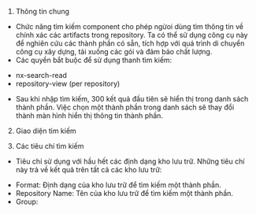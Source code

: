 1. Thông tin chung
- Chức năng tìm kiếm component cho phép ngừoi dùng tìm thông tin về chính xác các artifacts trong repository. Ta có thể sử dụng công cụ này để nghiên cứu các thành phần có sẵn, tích hợp với quá trình di chuyển công cụ xây dựng, tải xuống các gói và đảm bảo chất lượng. 
- Các quyền bắt buộc để sử dụng thanh tìm kiếm: 
+ nx-search-read
+ repository-view (per repository)
- Sau khi nhập tìm kiếm, 300 kết quả đầu tiên sẽ hiển thị trong danh sách thành phần. Việc chọn một thành phần trong danh sách sẽ thay đổi thành màn hình hiển thị thông tin thành phần.
2. Giao diện tìm kiếm

3. Các tiêu chí tìm kiếm
- Tiêu chí sử dụng với hầu hết các định dạng kho lưu trữ. Những tiêu chí này trả về kết quả trên tất cả các kho lưu trữ:
+ Format: Định dạng của kho lưu trữ để tìm kiếm một thành phần.
+ Repository Name: Tên của kho lưu trữ để tìm kiếm một thành phần.
+ Group:  